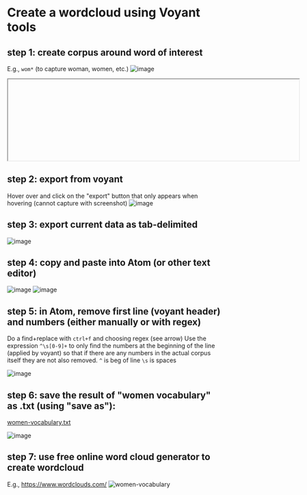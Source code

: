 # Create a wordcloud using Voyant tools

## step 1: create corpus around word of interest
E.g., `wom*` (to capture woman, women, etc.)
![image](https://user-images.githubusercontent.com/14779727/118019233-c2026c80-b326-11eb-9c78-5e37bb214187.png)

<!--	Exported from Voyant Tools (voyant-tools.org).
The iframe src attribute below uses a relative protocol to better function with both
http and https sites, but if you're embedding this into a local web page (file protocol)
you should add an explicit protocol (https if you're using voyant-tools.org, otherwise
it depends on this server.
Feel free to change the height and width values or other styling below: -->
<iframe style='width: 681px; height: 190px;' src='//voyant-test.makingandknowing.org:8888/tool/Contexts/?query=wom*&corpus=f0380370babbd77eca24c52ab98c0b0f'></iframe>

## step 2: export from voyant
Hover over and click on the "export" button that only appears when hovering (cannot capture with screenshot)
![image](https://user-images.githubusercontent.com/14779727/118016677-ac3f7800-b323-11eb-92aa-3044c0a3f219.png)

## step 3: export current data as tab-delimited
![image](https://user-images.githubusercontent.com/14779727/118016817-d8f38f80-b323-11eb-9ae4-376ab6d7b3eb.png)

## step 4: copy and paste into Atom (or other text editor)
![image](https://user-images.githubusercontent.com/14779727/118016918-fcb6d580-b323-11eb-92d7-9f92e8633f56.png)
![image](https://user-images.githubusercontent.com/14779727/118017110-3556af00-b324-11eb-9c39-0866d7cd1729.png)

## step 5: in Atom, remove first line (voyant header) and numbers (either manually or with regex)
Do a find+replace with `ctrl+f` and choosing regex (see arrow)
Use the expression `^\s[0-9]+` to only find the numbers at the beginning of the line (applied by voyant) so that if there are any numbers in the actual corpus itself they are not also removed.
`^` is beg of line
`\s` is spaces

![image](https://user-images.githubusercontent.com/14779727/118017440-9c746380-b324-11eb-9653-e465c33a0d14.png)

## step 6: save the result of "women vocabulary" as .txt (using "save as"):
[women-vocabulary.txt](https://github.com/cu-mkp/sandbox/files/6468040/women-vocabulary.txt)

![image](https://user-images.githubusercontent.com/14779727/118018133-6a173600-b325-11eb-8581-0126aff3b98b.png)

## step 7: use free online word cloud generator to create wordcloud
E.g., https://www.wordclouds.com/
![women-vocabulary](https://user-images.githubusercontent.com/14779727/118018958-6df78800-b326-11eb-907f-037dc609284a.png)

